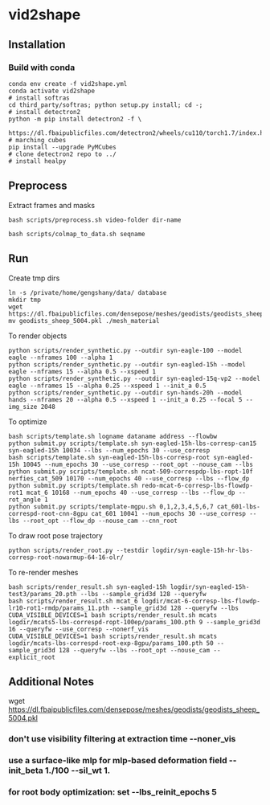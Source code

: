 # vid2shape

## Installation
### Build with conda
```
conda env create -f vid2shape.yml
conda activate vid2shape
# install softras
cd third_party/softras; python setup.py install; cd -;
# install detectron2
python -m pip install detectron2 -f \
  https://dl.fbaipublicfiles.com/detectron2/wheels/cu110/torch1.7/index.html
# marching cubes
pip install --upgrade PyMCubes
# clone detectron2 repo to ../
# install healpy
```

## Preprocess
Extract frames and masks
```
bash scripts/preprocess.sh video-folder dir-name
```

```
bash scripts/colmap_to_data.sh seqname
```

## Run
Create tmp dirs
```
ln -s /private/home/gengshany/data/ database
mkdir tmp
wget https://dl.fbaipublicfiles.com/densepose/meshes/geodists/geodists_sheep_5004.pkl
mv geodists_sheep_5004.pkl ./mesh_material
```

To render objects
```
python scripts/render_synthetic.py --outdir syn-eagle-100 --model eagle --nframes 100 --alpha 1
python scripts/render_synthetic.py --outdir syn-eagled-15h --model eagle --nframes 15 --alpha 0.5 --xspeed 1
python scripts/render_synthetic.py --outdir syn-eagled-15q-vp2 --model eagle --nframes 15 --alpha 0.25 --xspeed 1 --init_a 0.5
python scripts/render_synthetic.py --outdir syn-hands-20h --model hands --nframes 20 --alpha 0.5 --xspeed 1 --init_a 0.25 --focal 5 --img_size 2048
```
To optimize
```
bash scripts/template.sh logname dataname address --flowbw
python submit.py scripts/template.sh syn-eagled-15h-lbs-corresp-can15 syn-eagled-15h 10034 --lbs --num_epochs 30 --use_corresp
bash scripts/template.sh syn-eagled-15h-lbs-corresp-root syn-eagled-15h 10045 --num_epochs 30 --use_corresp --root_opt --nouse_cam --lbs
python submit.py scripts/template.sh ncat-509-correspdp-lbs-ropt-10f nerfies_cat_509 10170 --num_epochs 40 --use_corresp --lbs --flow_dp
python submit.py scripts/template.sh redo-mcat-6-corresp-lbs-flowdp-rot1 mcat_6 10168 --num_epochs 40 --use_corresp --lbs --flow_dp --rot_angle 1
python submit.py scripts/template-mgpu.sh 0,1,2,3,4,5,6,7 cat_601-lbs-correspd-root-cnn-8gpu cat_601 10041 --num_epochs 30 --use_corresp --lbs --root_opt --flow_dp --nouse_cam --cnn_root
```

To draw root pose trajectory
```
python scripts/render_root.py --testdir logdir/syn-eagle-15h-hr-lbs-corresp-root-nowarmup-64-16-olr/
```

To re-render meshes
```
bash scripts/render_result.sh syn-eagled-15h logdir/syn-eagled-15h-test3/params_20.pth --lbs --sample_grid3d 128 --queryfw
bash scripts/render_result.sh mcat_6 logdir/mcat-6-corresp-lbs-flowdp-lr10-rot1-rmdp/params_11.pth --sample_grid3d 128 --queryfw --lbs
CUDA_VISIBLE_DEVICES=1 bash scripts/render_result.sh mcats logdir/mcats5-lbs-correspd-ropt-100ep/params_100.pth 9 --sample_grid3d 16 --queryfw --use_corresp --nonerf_vis
CUDA_VISIBLE_DEVICES=1 bash scripts/render_result.sh mcats logdir/mcats-lbs-correspd-root-exp-8gpu/params_100.pth 50 --sample_grid3d 128 --queryfw --lbs --root_opt --nouse_cam --explicit_root
```
## Additional Notes
wget https://dl.fbaipublicfiles.com/densepose/meshes/geodists/geodists_sheep_5004.pkl

### don't use visibility filtering at extraction time --noner_vis

### use a surface-like mlp for mlp-based deformation field --init_beta 1./100 --sil_wt 1.

### for root body optimization: set --lbs_reinit_epochs 5
